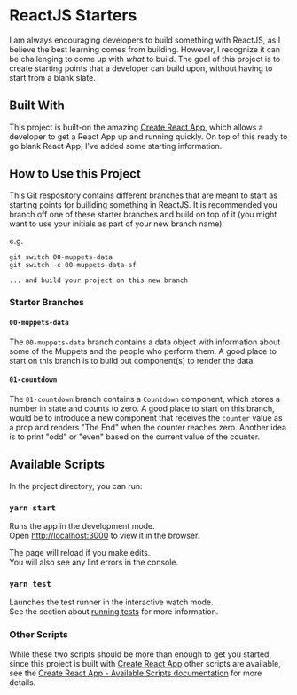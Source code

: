 # ReactJS Starters

I am always encouraging developers to build something with ReactJS, as I believe the best learning comes from building. However, I recognize it can be challenging to come up with _what_ to build. The goal of this project is to create starting points that a developer can build upon, without having to start from a blank slate.

## Built With

This project is built-on the amazing [Create React App](https://github.com/facebook/create-react-app), which allows a developer to get a React App up and running quickly. On top of this ready to go blank React App, I've added some starting information.

## How to Use this Project

This Git respository contains different branches that are meant to start as starting points for builiding something in ReactJS. It is recommended you branch off one of these starter branches and build on top of it (you might want to use your initials as part of your new branch name).

e.g.

```
git switch 00-muppets-data
git switch -c 00-muppets-data-sf

... and build your project on this new branch
```

### Starter Branches

#### `00-muppets-data`

The `00-muppets-data` branch contains a data object with information about some of the Muppets and the people who perform them. A good place to start on this branch is to build out component(s) to render the data.

#### `01-countdown`

The `01-countdown` branch contains a `Countdown` component, which stores a number in state and counts to zero. A good place to start on this branch, would be to introduce a new component that receives the `counter` value as a prop and renders "The End" when the counter reaches zero. Another idea is to print "odd" or "even" based on the current value of the counter.

## Available Scripts

In the project directory, you can run:

### `yarn start`

Runs the app in the development mode.\
Open [http://localhost:3000](http://localhost:3000) to view it in the browser.

The page will reload if you make edits.\
You will also see any lint errors in the console.

### `yarn test`

Launches the test runner in the interactive watch mode.\
See the section about [running tests](https://facebook.github.io/create-react-app/docs/running-tests) for more information.

### Other Scripts

While these two scripts should be more than enough to get you started, since this project is built with [Create React App](https://create-react-app.dev/) other scripts are available, see the [Create React App - Available Scripts documentation](https://create-react-app.dev/docs/available-scripts) for more details.

